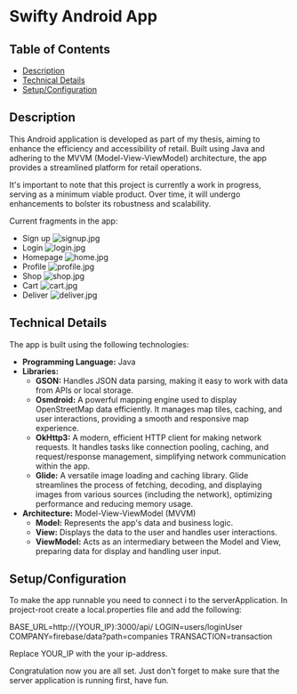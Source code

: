 # Swifty Android App

## Table of Contents

- [Description](#description)
- [Technical Details](#technical-details)
- [Setup/Configuration](#setupconfiguration)

## Description

This Android application is developed as part of my thesis, aiming to enhance the efficiency and
accessibility of retail. Built using Java and adhering to the MVVM (Model-View-ViewModel)
architecture, the app provides a streamlined platform for retail operations.

It's important to note that this project is currently a work in progress, serving as a minimum
viable product. Over
time, it will undergo enhancements to bolster its robustness and scalability.

Current fragments in the app:

- Sign up
  ![signup.jpg](./app/screenshots/signup.jpg)
- Login
  ![login.jpg](./app/screenshots/login.jpg)  
- Homepage
  ![home.jpg](./app/screenshots/home.jpg)  
- Profile
  ![profile.jpg](./app/screenshots/profile.jpg)  
- Shop
  ![shop.jpg](./app/screenshots/shop.jpg)  
- Cart
  ![cart.jpg](./app/screenshots/cart.jpg)  
- Deliver
  ![deliver.jpg](./app/screenshots/deliver.jpg)  


## Technical Details

The app is built using the following technologies:

* **Programming Language:** Java
* **Libraries:**
    * **GSON:**  Handles JSON data parsing, making it easy to work with data from APIs or local
      storage.
    * **Osmdroid:**  A powerful mapping engine used to display OpenStreetMap data efficiently. It
      manages map tiles, caching, and user interactions, providing a smooth and responsive map
      experience.
    * **OkHttp3:**  A modern, efficient HTTP client for making network requests. It handles tasks
      like connection pooling, caching, and request/response management, simplifying network
      communication within the app.
    * **Glide:**  A versatile image loading and caching library. Glide streamlines the process of
      fetching, decoding, and displaying images from various sources (including the network),
      optimizing performance and reducing memory usage.
* **Architecture:** Model-View-ViewModel (MVVM)
    * **Model:** Represents the app's data and business logic.
    * **View:**  Displays the data to the user and handles user interactions.
    * **ViewModel:** Acts as an intermediary between the Model and View, preparing data for display
      and handling user input.

## Setup/Configuration

To make the app runnable you need to connect i to the serverApplication. In project-root create a
local.properties file and add the following:

BASE_URL=http://{YOUR_IP}:3000/api/
LOGIN=users/loginUser
COMPANY=firebase/data?path=companies
TRANSACTION=transaction

Replace YOUR_IP with the your ip-address.

Congratulation now you are all set. Just don't forget to make sure that the server application is
running first, have fun.